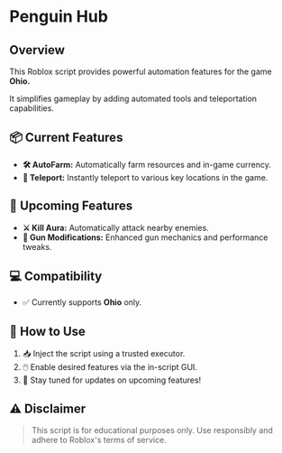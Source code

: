 # Penguin Hub

## Overview
This Roblox script provides powerful automation features for the game **Ohio.** 

It simplifies gameplay by adding automated tools and teleportation capabilities.

## 📦 Current Features
- **🛠️ AutoFarm:** Automatically farm resources and in-game currency.
- **📍 Teleport:** Instantly teleport to various key locations in the game.

## 🚧 Upcoming Features
- **⚔️ Kill Aura:** Automatically attack nearby enemies.
- **🔫 Gun Modifications:** Enhanced gun mechanics and performance tweaks.

## 💻 Compatibility
- ✅ Currently supports **Ohio** only.

## 📖 How to Use
1. 📥 Inject the script using a trusted executor.
2. 🖱️ Enable desired features via the in-script GUI.
3. 🔔 Stay tuned for updates on upcoming features!

## ⚠️ Disclaimer
> This script is for educational purposes only. Use responsibly and adhere to Roblox's terms of service.
